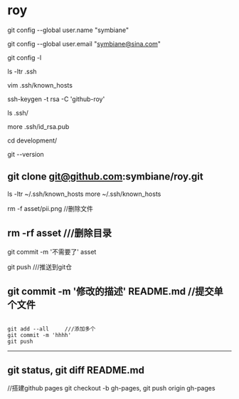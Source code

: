 # roy
git config --global user.name "symbiane"

git config --global user.email "symbiane@sina.com"

git config -l

ls -ltr .ssh

vim .ssh/known_hosts 

ssh-keygen -t rsa -C 'github-roy'

ls .ssh/

more .ssh/id_rsa.pub 

cd development/

git --version

git clone git@github.com:symbiane/roy.git
------------------------------

ls -ltr ~/.ssh/known_hosts
more ~/.ssh/known_hosts

rm -f asset/pii.png //删除文件

rm -rf asset    ///删除目录
------------------------------

git commit -m '不需要了' asset 

git push    ///推送到git仓

git commit -m '修改的描述' README.md     //提交单个文件
------------------------------

<code>
git add --all     ///添加多个
git commit -m 'hhhh'
git push 
</code>

------------------------------

git status, git diff README.md
------------------------------

//搭建github pages
git checkout -b gh-pages, 
git push origin gh-pages
